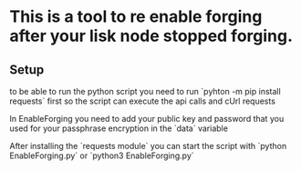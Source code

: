 <h1>This is a tool to re enable forging after your lisk node stopped forging.</h1>

<h2>Setup</h2>

<p>to be able to run the python script you need to run `pyhton -m pip install requests` first so the script can execute the api calls and cUrl requests</p>

<p>In EnableForging you need to add your public key and password that you used for your passphrase encryption in the `data` variable</p>

<p>After installing the `requests module` you can start the script with `python EnableForging.py` or `python3 EnableForging.py`</p>

